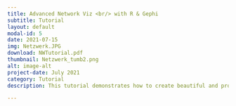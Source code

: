 ```yaml
---
title: Advanced Network Viz <br/> with R & Gephi
subtitle: Tutorial
layout: default
modal-id: 5
date: 2021-07-15
img: Netzwerk.JPG
download: NWTutorial.pdf
thumbnail: Netzwerk_tumb2.png
alt: image-alt
project-date: July 2021
category: Tutorial
description: This tutorial demonstrates how to create beautiful and professional network graphs by integrating the strengths of R and Gephi.

---
```

